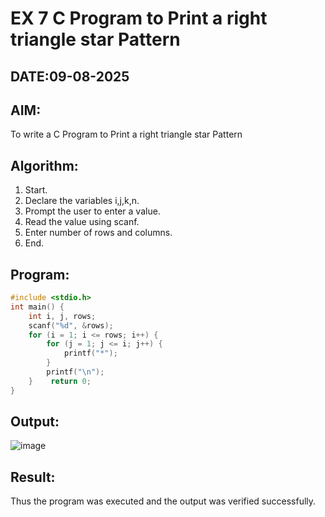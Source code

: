 # EX 7 C Program to Print a right triangle star Pattern
## DATE:09-08-2025
## AIM:
To write a C Program to Print a right triangle star Pattern

## Algorithm:
1. Start. 
2. Declare the variables i,j,k,n. 
3. Prompt the user to enter a value. 
4. Read the value using scanf. 
5. Enter number of rows and columns. 
6. End.   

## Program:
```c program
#include <stdio.h> 
int main() { 
    int i, j, rows; 
    scanf("%d", &rows); 
    for (i = 1; i <= rows; i++) { 
        for (j = 1; j <= i; j++) { 
            printf("*"); 
        } 
        printf("\n"); 
    }    return 0; 
}
```

## Output:

![image](https://github.com/user-attachments/assets/a0881776-fcc9-4f96-a441-2f3cc4d800e1)


## Result:
Thus the program was executed and the output was verified successfully.
